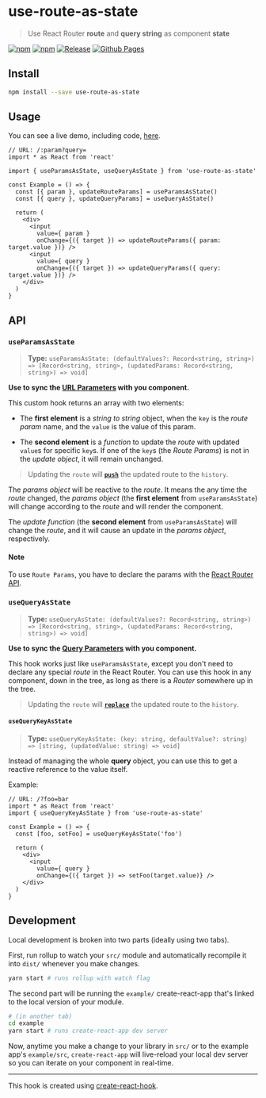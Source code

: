 # use-route-as-state

> Use React Router **route** and **query string** as component **state**

[![npm](https://img.shields.io/npm/v/use-route-as-state?logo=npm&label=version)](https://www.npmjs.com/package/use-route-as-state)
[![npm](https://img.shields.io/npm/dw/use-route-as-state?label=npm)](https://www.npmjs.com/package/use-route-as-state)
[![Release](https://github.com/baruchiro/use-route-as-state/workflows/Release/badge.svg)](https://github.com/baruchiro/use-route-as-state/actions?query=workflow%3ARelease)
[![Github Pages](https://github.com/baruchiro/use-route-as-state/workflows/Github%20Pages/badge.svg)](https://baruchiro.github.io/use-route-as-state/)

## Install

```bash
npm install --save use-route-as-state
```

## Usage

You can see a live demo, including code, [here](https://baruchiro.github.io/use-route-as-state/).

```tsx
// URL: /:param?query=
import * as React from 'react'

import { useParamsAsState, useQueryAsState } from 'use-route-as-state'

const Example = () => {
  const [{ param }, updateRouteParams] = useParamsAsState()
  const [{ query }, updateQueryParams] = useQueryAsState()

  return (
    <div>
      <input
        value={ param }
        onChange={({ target }) => updateRouteParams({ param: target.value })} />
      <input
        value={ query }
        onChange={({ target }) => updateQueryParams({ query: target.value })} />
    </div>
  )
}
```

## API

### `useParamsAsState`

> **Type:** `useParamsAsState: (defaultValues?: Record<string, string>) => [Record<string, string>, (updatedParams: Record<string, string>) => void]`

**Use to sync the [URL Parameters](https://reactrouter.com/web/example/url-params) with you component.**

This custom hook returns an array with two elements:

- The **first element** is a *string to string* object, when the `key` is the *route param* name, and the `value` is the value of this param.

- The **second element** is a *function* to update the *route* with updated `value`s for specific `key`s. If one of the `key`s (the *Route Params*) is not in the *update object*, it will remain unchanged.

> Updating the `route` will [**`push`**](https://reactrouter.com/web/api/history) the updated route to the `history`.

The *params object* will be reactive to the *route*. It means the any time the *route* changed, the *params object* (the **first element** from `useParamsAsState`) will change according to the *route* and will render the component.

The *update function* (the **second element** from `useParamsAsState`) will change the *route*, and it will cause an update in the *params object*, respectively.

#### Note

To use `Route Params`, you have to declare the params with the [React Router API](https://reactrouter.com/web/example/url-params).

### `useQueryAsState`

> **Type:** `useQueryAsState: (defaultValues?: Record<string, string>) => [Record<string, string>, (updatedParams: Record<string, string>) => void]`

**Use to sync the [Query Parameters](https://reactrouter.com/web/example/query-parameters) with you component.**

This hook works just like `useParamsAsState`, except you don't need to declare any special *route* in the React Router. You can use this hook in any component, down in the tree, as long as there is a *Router* somewhere up in the tree.

> Updating the `route` will [**`replace`**](https://reactrouter.com/web/api/history) the updated route to the `history`.

#### `useQueryKeyAsState`

> **Type:** `useQueryKeyAsState: (key: string, defaultValue?: string) => [string, (updatedValue: string) => void]`

Instead of managing the whole **query** object, you can use this to get a reactive reference to the value itself.

Example:

```tsx
// URL: /?foo=bar
import * as React from 'react'
import { useQueryKeyAsState } from 'use-route-as-state'

const Example = () => {
  const [foo, setFoo] = useQueryKeyAsState('foo')

  return (
    <div>
      <input
        value={ query }
        onChange={({ target }) => setFoo(target.value)} />
    </div>
  )
}
```

## Development

Local development is broken into two parts (ideally using two tabs).

First, run rollup to watch your `src/` module and automatically recompile it into `dist/` whenever you make changes.

```bash
yarn start # runs rollup with watch flag
```

The second part will be running the `example/` create-react-app that's linked to the local version of your module.

```bash
# (in another tab)
cd example
yarn start # runs create-react-app dev server
```

Now, anytime you make a change to your library in `src/` or to the example app's `example/src`, `create-react-app` will live-reload your local dev server so you can iterate on your component in real-time.

---

This hook is created using [create-react-hook](https://github.com/hermanya/create-react-hook).
